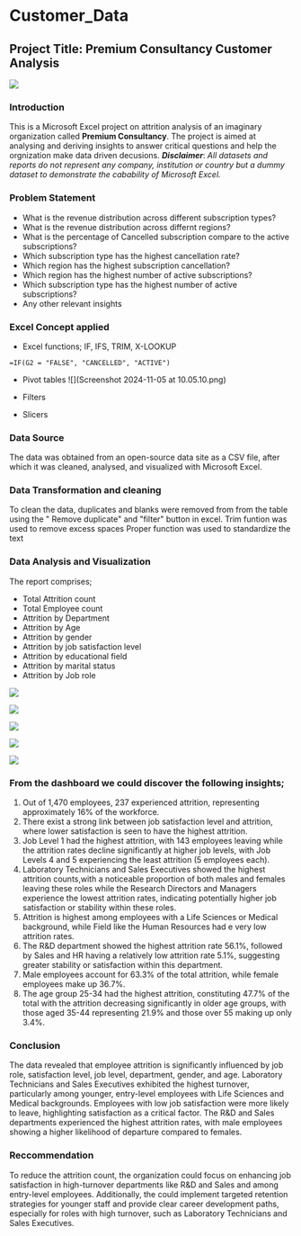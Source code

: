 # Customer_Data
## Project Title: Premium Consultancy Customer Analysis

![](6946EF2B-755F-4352-83A7-7A1D1277AFCF_4_5005_c.jpeg)

### Introduction
This is a Microsoft Excel project on attrition analysis of an imaginary organization called **Premium Consultancy**. 
The project is aimed at analysing and deriving insights to answer critical questions and help the orgnization make data driven decusions.
**_Disclaimer_**: _All datasets and reports do not represent any company, institution or country but a dummy dataset to demonstrate the cabability of Microsoft  Excel._

### Problem Statement
- What is the revenue distribution across different subscription types?
- What is the revenue distribution across differnt regions?
- What is the percentage of Cancelled subscription compare to the active subscriptions?
- Which subscription type has the highest cancellation rate?
- Which region has the highest subscription cancellation?
- Which region has the highest number of active subscriptions?
- Which subscription type has the highest number of active subscriptions?
- Any other relevant insights

### Excel Concept applied
- Excel functions; IF, IFS, TRIM, X-LOOKUP
```excel
=IF(G2 = "FALSE", "CANCELLED", "ACTIVE")
```
- Pivot tables
![](Screenshot 2024-11-05 at 10.05.10.png)
  
- Filters
- Slicers

### Data Source
The data was obtained from an open-source data site as a CSV file, after which it was cleaned, analysed, and visualized with Microsoft Excel.

### Data Transformation and cleaning
To clean the data, duplicates and blanks were removed from from the table using the " Remove duplicate" and "filter" button in excel.
Trim funtion was used to remove excess spaces
Proper function was used to standardize the text


### Data Analysis and Visualization
The report comprises;
- Total Attrition count
- Total Employee count
- Attrition by Department
- Attrition by Age
- Attrition by gender
- Attrition by job satisfaction level
- Attrition by educational field
- Attrition by marital status
- Attrition by Job role 

![](5.png)

![](4.png)

![](3.png)

![](2.png)

![](1.png)


### From the dashboard we could discover the following insights;
1.	Out of 1,470 employees, 237 experienced attrition, representing approximately 16% of the workforce.
2.	There exist a  strong link between job satisfaction level and attrition, where lower satisfaction is seen to have the highest attrition.
3.	Job Level 1 had the highest attrition, with 143 employees leaving while the attrition rates decline significantly at higher job levels, with Job Levels 4 and 5 experiencing the least attrition (5 employees each).
4.	Laboratory Technicians and Sales Executives showed the highest attrition counts,with a noticeable proportion of both males and females leaving these roles while the Research Directors and Managers experience the lowest attrition rates, indicating potentially higher job satisfaction or stability within these roles.
5.	Attrition is highest among employees with a Life Sciences or Medical background, while Field like the Human Resources had e very low attrition rates.
6.	The R&D department showed the highest attrition rate 56.1%, followed by Sales and HR having a relatively low attrition rate 5.1%, suggesting greater stability or satisfaction within this department.
7.	Male employees account for 63.3% of the total attrition, while female employees make up 36.7%.
8.	The age group 25-34 had the highest attrition, constituting 47.7% of the total with the attrition decreasing significantly in older age groups, with those aged 35-44 representing 21.9% and those over 55 making up only 3.4%.

### Conclusion
The data revealed that employee attrition is significantly influenced by job role, satisfaction level, job level, department, gender, and age. 
Laboratory Technicians and Sales Executives exhibited the highest turnover, particularly among younger, entry-level employees with Life Sciences and Medical backgrounds. 
Employees with low job satisfaction were more likely to leave, highlighting satisfaction as a critical factor. 
The R&D and Sales departments experienced the highest attrition rates, with male employees showing a higher likelihood of departure compared to females. 

### Reccommendation
To reduce the attrition count, the organization could focus on enhancing job satisfaction in high-turnover departments like R&D and Sales and among entry-level employees. Additionally, the could implement targeted retention strategies for younger staff and provide clear career development paths, especially for roles with high turnover, such as Laboratory Technicians and Sales Executives.



